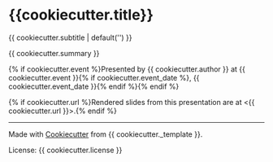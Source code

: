 # {{cookiecutter.title}}
{{ cookiecutter.subtitle | default('') }}

{{ cookiecutter.summary }}

{% if cookiecutter.event %}Presented by {{ cookiecutter.author }} at {{ cookiecutter.event }}{% if cookiecutter.event_date %}, {{ cookiecutter.event_date }}{% endif %}{% endif %}

{% if cookiecutter.url %}Rendered slides from this presentation are at <{{ cookiecutter.url }}>.{% endif %}

* * *

Made with [Cookiecutter](https://cookiecutter.readthedocs.io/) from {{ cookiecutter._template }}.

License: {{ cookiecutter.license }}
